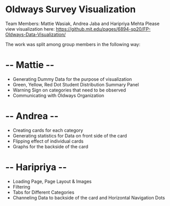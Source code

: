 # Oldways Survey Visualization
 Team Members: Mattie Wasiak, Andrea Jaba and Haripriya Mehta
 Please view visualization here: https://github.mit.edu/pages/6894-sp20/FP-Oldways-Data-Visualization/
 
 
 The work was split among group members in the following way:
 
 # -- Mattie --
 * Generating Dummy Data for the purpose of visualization
 * Green, Yellow, Red Dot Student Distribution Summary Panel
 * Warning Sign on categories that need to be observed
 * Communicating with Oldways Organization


 # -- Andrea --
 * Creating cards for each category
 * Generating statistics for Data on front side of the card
 * Flipping effect of individual cards
 * Graphs for the backside of the card
 
 
# -- Haripriya --
* Loading Page, Page Layout & Images
* Filtering 
* Tabs for Different Categories 
* Channeling Data to backside of the card and Horizontal Navigation Dots

